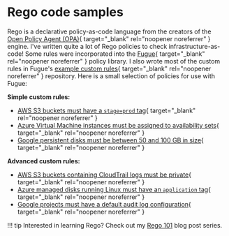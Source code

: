 # Rego code samples

Rego is a declarative policy-as-code language from the creators of the [Open Policy Agent (OPA)](https://www.openpolicyagent.org/){ target="_blank" rel="noopener noreferrer" } engine. I've written quite a lot of Rego policies to check infrastructure-as-code! Some rules were incorporated into the [Fugue](https://www.fugue.co){ target="_blank" rel="noopener noreferrer" } policy library. I also wrote most of the custom rules in Fugue's [example custom rules](https://github.com/fugue/custom-rules){ target="_blank" rel="noopener noreferrer" } repository. Here is a small selection of policies for use with Fugue:

**Simple custom rules:**

- [AWS S3 buckets must have a `stage=prod` tag](https://github.com/fugue/custom-rules/blob/master/simple/AWS.S3.Bucket_StageProdTags.rego){ target="_blank" rel="noopener noreferrer" }
- [Azure Virtual Machine instances must be assigned to availability sets](https://github.com/fugue/custom-rules/blob/master/simple/Azure.Compute.VirtualMachine_RequireAvailabilitySet.rego){ target="_blank" rel="noopener noreferrer" }
- [Google persistent disks must be between 50 and 100 GB in size](https://github.com/fugue/custom-rules/blob/master/simple/Google.Compute.Disk_Size.rego){ target="_blank" rel="noopener noreferrer" }

**Advanced custom rules:**

- [AWS S3 buckets containing CloudTrail logs must be private](https://github.com/fugue/custom-rules/blob/master/advanced/Advanced_AWS.S3_BucketsCloudTrailLogs.rego){ target="_blank" rel="noopener noreferrer" }
- [Azure managed disks running Linux must have an `application` tag](https://github.com/fugue/custom-rules/blob/master/advanced/Advanced_Azure.Compute.ManagedDisk_LinuxRequireTags.rego){ target="_blank" rel="noopener noreferrer" }
- [Google projects must have a default audit log configuration](https://github.com/fugue/custom-rules/blob/master/advanced/Advanced_Google_DefaultAuditLogConfig.rego){ target="_blank" rel="noopener noreferrer" }

!!! tip
    Interested in learning Rego? Check out my [Rego 101](blog-rego-101.md) blog post series.